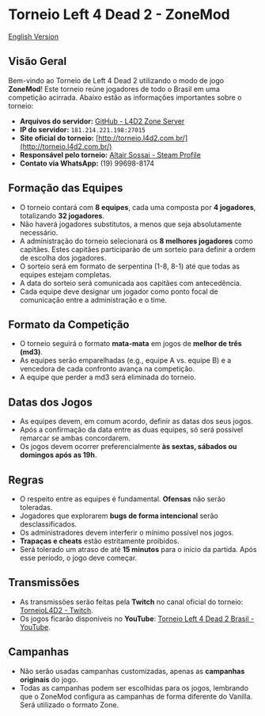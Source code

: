 # Torneio Left 4 Dead 2 - ZoneMod

[English Version](README-en.md)

## Visão Geral
Bem-vindo ao Torneio de Left 4 Dead 2 utilizando o modo de jogo **ZoneMod**! Este torneio reúne jogadores de todo o Brasil em uma competição acirrada. Abaixo estão as informações importantes sobre o torneio:

- **Arquivos do servidor:** [GitHub - L4D2 Zone Server](https://github.com/altair-sossai/l4d2-zone-server)
- **IP do servidor:** `181.214.221.198:27015`
- **Site oficial do torneio:** [http://torneio.l4d2.com.br/](http://torneio.l4d2.com.br/)
- **Responsável pelo torneio:** [Altair Sossai - Steam Profile](https://steamcommunity.com/id/altairsossai/)
- **Contato via WhatsApp:** (19) 99698-8174

## Formação das Equipes
- O torneio contará com **8 equipes**, cada uma composta por **4 jogadores**, totalizando **32 jogadores**.
- Não haverá jogadores substitutos, a menos que seja absolutamente necessário.
- A administração do torneio selecionará os **8 melhores jogadores** como capitães. Estes capitães participarão de um sorteio para definir a ordem de escolha dos jogadores.
- O sorteio será em formato de serpentina (1-8, 8-1) até que todas as equipes estejam completas.
- A data do sorteio será comunicada aos capitães com antecedência.
- Cada equipe deve designar um jogador como ponto focal de comunicação entre a administração e o time.

## Formato da Competição
- O torneio seguirá o formato **mata-mata** em jogos de **melhor de três (md3)**.
- As equipes serão emparelhadas (e.g., equipe A vs. equipe B) e a vencedora de cada confronto avança na competição.
- A equipe que perder a md3 será eliminada do torneio.

## Datas dos Jogos
- As equipes devem, em comum acordo, definir as datas dos seus jogos.
- Após a confirmação da data entre as duas equipes, só será possível remarcar se ambas concordarem.
- Os jogos devem ocorrer preferencialmente **às sextas, sábados ou domingos após as 19h**.

## Regras
- O respeito entre as equipes é fundamental. **Ofensas** não serão toleradas.
- Jogadores que explorarem **bugs de forma intencional** serão desclassificados.
- Os administradores devem interferir o mínimo possível nos jogos.
- **Trapaças e cheats** estão estritamente proibidos.
- Será tolerado um atraso de até **15 minutos** para o início da partida. Após esse período, o jogo deve começar.

## Transmissões
- As transmissões serão feitas pela **Twitch** no canal oficial do torneio: [TorneioL4D2 - Twitch](https://www.twitch.tv/torneiol4d2).
- Os jogos ficarão disponíveis no **YouTube**: [Torneio Left 4 Dead 2 Brasil - YouTube](https://www.youtube.com/@TorneioLeft4Dead2Brasil).

## Campanhas
- Não serão usadas campanhas customizadas, apenas as **campanhas originais** do jogo.
- Todas as campanhas podem ser escolhidas para os jogos, lembrando que o ZoneMod configura as campanhas de forma diferente do Vanilla. Será utilizado o formato Zone.
